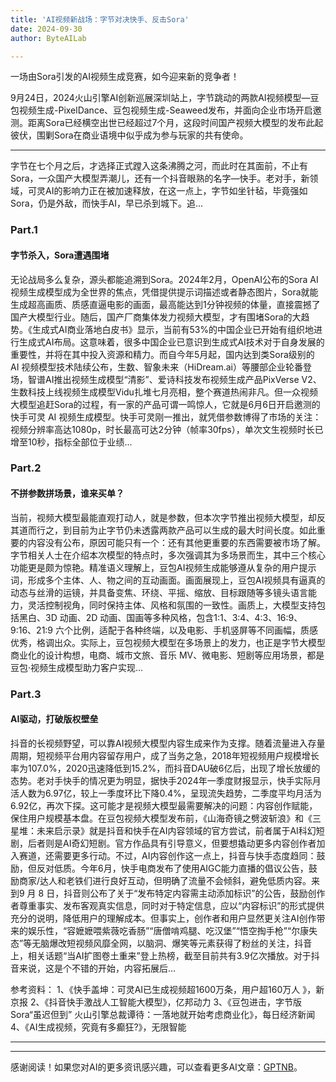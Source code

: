 ```yaml
---
title: 'AI视频新战场：字节对决快手、反击Sora'
date: 2024-09-30
author: ByteAILab

---
```


一场由Sora引发的AI视频生成竞赛，如今迎来新的竞争者！

9月24日，2024火山引擎AI创新巡展深圳站上，字节跳动的两款AI视频模型—豆包视频生成-PixelDance、豆包视频生成-Seaweed发布，并面向企业市场开启邀测。距离Sora已经横空出世已经超过7个月，这段时间国产视频大模型的发布此起彼伏，围剿Sora在商业语境中似乎成为参与玩家的共有使命。

---
字节在七个月之后，才选择正式蹚入这条沸腾之河，而此时在其面前，不止有Sora，一众国产大模型弄潮儿，还有一个抖音眼熟的名字—快手。老对手，新领域，可灵AI的影响力正在被加速释放，在这一点上，字节如坐针毡，毕竟强如Sora，仍是外敌，而快手AI，早已杀到城下。追...

### Part.1

#### 字节杀入，Sora遭遇围堵

无论战局多么复杂，源头都能追溯到Sora。2024年2月，OpenAI公布的Sora AI视频生成模型成为全世界的焦点，凭借提供提示词描述或者静态图片，Sora就能生成超高画质、质感直逼电影的画面，最高能达到1分钟视频的体量，直接震撼了国产大模型行业。随后，国产厂商集体发力视频大模型，才有围堵Sora的大趋势。《生成式AI商业落地白皮书》显示，当前有53%的中国企业已开始有组织地进行生成式AI布局。这意味着，很多中国企业已意识到生成式AI技术对于自身发展的重要性，并将在其中投入资源和精力。而自今年5月起，国内达到类Sora级别的 AI 视频模型技术陆续公布，生数、智象未来（HiDream.ai）等腰部企业轮番登场，智谱AI推出视频生成模型“清影”、爱诗科技发布视频生成产品PixVerse V2、生数科技上线视频生成模型Vidu扎堆七月亮相，整个赛道热闹非凡。但一众视频大模型追赶Sora的过程，有一家的产品可谓一鸣惊人，它就是6月6日开启邀测的快手可灵 AI 视频生成模型。快手可灵刚一推出，就凭借参数博得了市场的关注：视频分辨率高达1080p，时长最高可达2分钟（帧率30fps），单次文生视频时长已增至10秒，指标全部位于业绩...

### Part.2

#### 不拼参数拼场景，谁来买单？

当前，视频大模型最能直观打动人，就是参数，但本次字节推出视频大模型，却反其道而行之，到目前为止字节仍未透露两款产品可以生成的最大时间长度。如此重要的内容没有公布，原因可能只有一个：还有其他更重要的东西需要被市场了解。字节相关人士在介绍本次模型的特点时，多次强调其为多场景而生，其中三个核心功能更是颇为惊艳。精准语义理解上，豆包AI视频生成能够遵从复杂的用户提示词，形成多个主体、人、物之间的互动画面。画面展现上，豆包AI视频具有逼真的动态与丝滑的运镜，并具备变焦、环绕、平摇、缩放、目标跟随等多镜头语言能力，灵活控制视角，同时保持主体、风格和氛围的一致性。画质上，大模型支持包括黑白、3D 动画、2D 动画、国画等多种风格，包含1:1、3:4、4:3、16:9、9:16、21:9 六个比例，适配于各种终端，以及电影、手机竖屏等不同画幅，质感优秀，格调出众。实际上，豆包视频大模型在多场景上的发力，也正是字节大模型商业化的设计构想，电商、城市文旅、音乐 MV、微电影、短剧等应用场景，都是豆包·视频生成模型助力客户实现...

### Part.3

#### AI驱动，打破版权壁垒

抖音的长视频野望，可以靠AI视频大模型内容生成来作为支撑。随着流量进入存量周期，短视频平台用内容留存用户，成了当务之急，2018年短视频用户规模增长率为107.0%，2020迅速降低到15.2%，而抖音DAU破6亿后，出现了增长放缓的态势。老对手快手的情况更为明显，据快手2024年一季度财报显示，快手实际月活人数为6.97亿，较上一季度环比下降0.4%，呈现流失趋势，二季度平均月活为6.92亿，再次下探。这可能才是视频大模型最需要解决的问题：内容创作赋能，保住用户规模基本盘。在豆包视频大模型发布前，《山海奇镜之劈波斩浪》和《三星堆：未来启示录》就是抖音和快手在AI内容领域的官方尝试，前者属于AI科幻短剧，后者则是AI奇幻短剧。官方作品具有引导意义，但要想撬动更多内容创作者加入赛道，还需要更多行动。不过，AI内容创作这一点上，抖音与快手态度趋同：鼓励，但反对低质。今年6月，快手电商发布了使用AIGC能力直播的倡议公告，鼓励商家/达人和老铁们进行良好互动，但明确了流量不会倾斜，避免低质内容。来到9 月 8 日，抖音则公布了关于“发布特定内容需主动添加标识”的公告，鼓励创作者尊重事实、发布客观真实信息，同时对于特定信息，应以“内容标识”的形式提供充分的说明，降低用户的理解成本。但事实上，创作者和用户显然更关注AI创作带来的娱乐性，“容嬷嬷喂紫薇吃香肠”“唐僧啃鸡腿、吃汉堡”“悟空掏手枪”“尔康失态”等无脑爆改短视频风靡全网，以脑洞、爆笑等元素获得了粉丝的关注，抖音上，相关话题“当AI扩图卷土重来”登上热榜，截至目前共有3.9亿次播放。对于抖音来说，这是个不错的开始，内容拓展后...

参考资料：
1、《快手盖坤：可灵AI已生成视频超1600万条，用户超160万人 》，新京报
2、《抖音快手激战人工智能大模型》，亿邦动力
3、《豆包进击，字节版Sora“虽迟但到” 火山引擎总裁谭待：一落地就开始考虑商业化》，每日经济新闻
4、《AI生成视频，究竟有多癫狂?》，无限智能

---
---
感谢阅读！如果您对AI的更多资讯感兴趣，可以查看更多AI文章：[GPTNB](https://gptnb.com)。